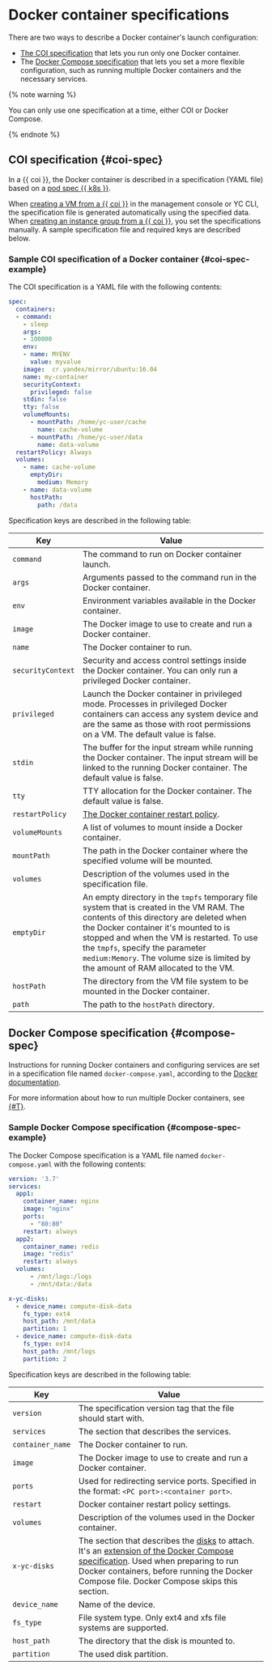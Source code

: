 # Docker container specifications

There are two ways to describe a Docker container's launch configuration:
* [The COI specification](#coi-spec) that lets you run only one Docker container.
* The [Docker Compose specification](#compose-spec) that lets you set a more flexible configuration, such as running multiple Docker containers and the necessary services.

{% note warning %}

You can only use one specification at a time, either COI or Docker Compose.

{% endnote %}

## COI specification {#coi-spec}

In a {{ coi }}, the Docker container is described in a specification (YAML file) based on a [pod spec {{ k8s }}](https://kubernetes.io/docs/reference/kubernetes-api/workload-resources/pod-v1/).

When [creating a VM from a {{ coi }}](../solutions/vm-create.md) in the management console or YC CLI, the specification file is generated automatically using the specified data. When [creating an instance group from a {{ coi }}](../solutions/ig-create.md), you set the specifications manually. A sample specification file and required keys are described below.

### Sample COI specification of a Docker container {#coi-spec-example}

The COI specification is a YAML file with the following contents:

```yaml
spec:
  containers:
  - command:
    - sleep
    args:
    - 100000
    env:
    - name: MYENV
      value: myvalue
    image:  cr.yandex/mirror/ubuntu:16.04
    name: my-container
    securityContext:
      privileged: false
    stdin: false
    tty: false
    volumeMounts:
      - mountPath: /home/yc-user/cache
        name: cache-volume
      - mountPath: /home/yc-user/data
        name: data-volume
  restartPolicy: Always
  volumes:
    - name: cache-volume
      emptyDir:
        medium: Memory
    - name: data-volume
      hostPath:
        path: /data
```

Specification keys are described in the following table:

Key | Value
--- | ---
`command` | The command to run on Docker container launch.
`args` | Arguments passed to the command run in the Docker container.
`env` | Environment variables available in the Docker container.
`image` | The Docker image to use to create and run a Docker container.
`name` | The Docker container to run.
`securityContext` | Security and access control settings inside the Docker container. You can only run a privileged Docker container.
`privileged` | Launch the Docker container in privileged mode. Processes in privileged Docker containers can access any system device and are the same as those with root permissions on a VM. The default value is false.
`stdin` | The buffer for the input stream while running the Docker container. The input stream will be linked to the running Docker container. The default value is false.
`tty` | TTY allocation for the Docker container. The default value is false.
`restartPolicy` | [The Docker container restart policy](restart-policy.md).
`volumeMounts` | A list of volumes to mount inside a Docker container.
`mountPath` | The path in the Docker container where the specified volume will be mounted.
`volumes` | Description of the volumes used in the specification file.
`emptyDir` | An empty directory in the `tmpfs` temporary file system that is created in the VM RAM. The contents of this directory are deleted when the Docker container it's mounted to is stopped and when the VM is restarted. To use the `tmpfs`, specify the parameter `medium:Memory`. The volume size is limited by the amount of RAM allocated to the VM.
`hostPath` | The directory from the VM file system to be mounted in the Docker container.
`path` | The path to the `hostPath` directory.

## Docker Compose specification {#compose-spec}

Instructions for running Docker containers and configuring services are set in a specification file named `docker-compose.yaml`, according to the [Docker documentation](https://docs.docker.com/compose/compose-file/).

For more information about how to run multiple Docker containers, see [{#T}](../solutions/docker-compose.md).

### Sample Docker Compose specification {#compose-spec-example}

The Docker Compose specification is a YAML file named `docker-compose.yaml` with the following contents:

```yaml
version: '3.7'
services:
  app1:
    container_name: nginx
    image: "nginx"
    ports:
      - "80:80"
    restart: always
  app2:
    container_name: redis
    image: "redis"
    restart: always
  volumes:
      - /mnt/logs:/logs
      - /mnt/data:/data

x-yc-disks:
  - device_name: compute-disk-data
    fs_type: ext4
    host_path: /mnt/data
    partition: 1
  - device_name: compute-disk-data
    fs_type: ext4
    host_path: /mnt/logs
    partition: 2
```

Specification keys are described in the following table:

Key | Value
--- | ---
`version` | The specification version tag that the file should start with.
`services` | The section that describes the services.
`container_name` | The Docker container to run.
`image` | The Docker image to use to create and run a Docker container.
`ports` | Used for redirecting service ports. Specified in the format: `<PC port>:<container port>`.
`restart` | Docker container restart policy settings.
`volumes` | Description of the volumes used in the Docker container.
`x-yc-disks` | The section that describes the [disks](../../compute/concepts/disk.md) to attach. It's an [extension of the Docker Compose specification](https://docs.docker.com/compose/compose-file/#extension-fields). Used when preparing to run Docker containers, before running the Docker Compose file. Docker Compose skips this section.
`device_name` | Name of the device.
`fs_type` | File system type. Only ext4 and xfs file systems are supported.
`host_path` | The directory that the disk is mounted to.
`partition` | The used disk partition.